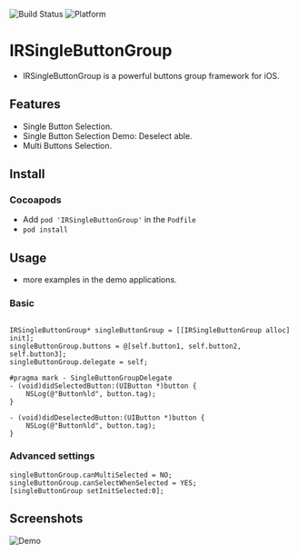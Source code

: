 ![Build Status](https://img.shields.io/badge/build-%20passing%20-brightgreen.svg)
![Platform](https://img.shields.io/badge/Platform-%20iOS%20-blue.svg)

# IRSingleButtonGroup 

- IRSingleButtonGroup is a powerful buttons group framework for iOS.

## Features

- Single Button Selection.
- Single Button Selection Demo: Deselect able.
- Multi Buttons Selection.

## Install
### Cocoapods
- Add `pod 'IRSingleButtonGroup'`  in the `Podfile`
- `pod install`

## Usage

- more examples in the demo applications.

### Basic

```obj-c

IRSingleButtonGroup* singleButtonGroup = [[IRSingleButtonGroup alloc] init];
singleButtonGroup.buttons = @[self.button1, self.button2, self.button3];
singleButtonGroup.delegate = self;

#pragma mark - SingleButtonGroupDelegate
- (void)didSelectedButton:(UIButton *)button {
    NSLog(@"Button%ld", button.tag);
}

- (void)didDeselectedButton:(UIButton *)button {
    NSLog(@"Button%ld", button.tag);
}
```

### Advanced settings
```obj-c
singleButtonGroup.canMultiSelected = NO;
singleButtonGroup.canSelectWhenSelected = YES;
[singleButtonGroup setInitSelected:0];
```

## Screenshots
![Demo](./demo/ScreenShots/demo1.png)
